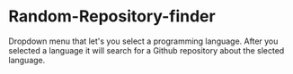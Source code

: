 # Random-Repository-finder
Dropdown menu that let's you select a programming language. After you selected a language it will search for a Github repository about the slected language.
